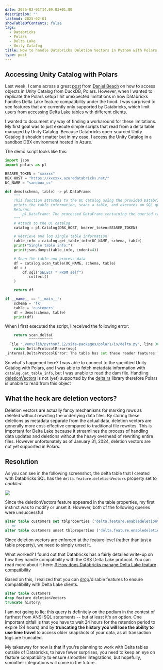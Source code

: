 ```yaml
---
date: 2025-02-01T14:09:03+01:00
description: ""
lastmod: 2025-02-01
showTableOfContents: false
tags:
  - Databricks
  - Polars
  - Delta Lake
  - Unity Catalog
title: How to handle Databricks Deletion Vectors in Python with Polars
type: post
---
```

## Accessing Unity Catalog with Polars

Last week, I came across a great [post](https://substack.com/@dataengineeringcentral/p-155796796) from [Daniel Beach](https://www.linkedin.com/in/daniel-beach-6ab8b4132/) on how to access objects in Unity Catalog from DuckDB, Polars. However, when I wanted to replicate the Polars setup I hit unexpected limitations in how Databricks handles Delta Lake feature compatibility under the hood.
I was surprised to see features that are currently only supported by Databricks, which limit users from accessing Delta Lake tables with different clients.

I wanted to document my way of finding a workaround for these limitations.
My first goal was to just execute simple scripts that read from a delta table managed by Unity Catalog. Because Databricks open-sourced Unity Catalog it shouldn't matter but in my case, I access the Unity Catalog in a sandbox DBX environment hosted In Azure. 

The demo script looks like this:

```python
import json
import polars as pl

BEARER_TOKEN = "xxxxxx"
DBX_HOST = "https://xxxxxx.azuredatabricks.net/"
UC_NAME = "sandbox_uc"

def demo(schema, table) -> pl.DataFrame:
    """
    This function attaches to the UC catalog using the provided Databricks host and token,
    prints the table information, scans a table, and executes an SQL query on it.
    Returns:
        pl.DataFrame: The processed DataFrame containing the queried table data.
    """
    # Attach to the UC catalog
    catalog = pl.Catalog(DBX_HOST, bearer_token=BEARER_TOKEN)

    # Retrieve and log single table information
    table_info = catalog.get_table_info(UC_NAME, schema, table)
    print("Single table info:")
    print(json.dumps(table_info, indent=4))

    # Scan the table and process data
    df = catalog.scan_table(UC_NAME, schema, table)
    df = (
        df.sql("SELECT * FROM self")
          .collect()
    )

    return df

if __name__ == "__main__":
    schema = 'fk'
    table = 'customers'
    df = demo(schema, table)
    print(df)
```

 When I first executed the script, I received the following error:

```python
    return scan_delta(
           ^^^^^^^^^^^
  File ".venv/lib/python3.12/site-packages/polars/io/delta.py", line 366, in scan_delta
    raise DeltaProtocolError(msg)
_internal.DeltaProtocolError: The table has set these reader features: {'deletionVectors'} but these are not yet supported by the polars delta scanner.
```
So what's happened here? 
I was able to connect to the specified Unity Catalog with Polars, and I was able to fetch metadata information with `catalog.get_table_info`, but I was unable to read the dam file. Handling [deletionVectors](https://docs.databricks.com/en/delta/deletion-vectors.html) is not (yet) supported by the [delta rs](https://github.com/delta-io/delta-rs) library therefore Polars is unable to read from this object

## What the heck are deletion vectors? 
Deletion vectors are actually fancy mechanisms for marking rows as deleted without rewriting the underlying data files.  By storing these deletions as metadata separate from the actual data, deletion vectors are generally more cost-effective compared to traditional file rewrites.
This is important for Delta Lake because it streamlines the process of handling data updates and deletions without the heavy overhead of rewriting entire files.  However unfortunately as of January 31, 2024, deletion vectors are not yet supported in Polars.
## Resolution

As you can see in the following screenshot, the delta table that I created with Databricks SQL has the `delta.feature.deletionVectors` property set to *enabled*. 

![](/images/dbx-deletionVectors.png)

Since the deletionVectors feature appeared in the table properties, my first instinct was to modify or unset it.
However, both of the following queries were unsuccessful

```sql
alter table customers set tblproperties ('delta.feature.enabledeletionvectors' = false);
-- or
alter table customers unset tblproperties ('delta.feature.enabledeletionvectors');
```
Since deletion vectors are enforced at the feature level (rather than just a table property), we need to simply unset it.

What worked?  I found out that Databricks has a fairly detailed write-up on how they handle compatibility with the OSS Delta Lake protocol. You can read more about it here: [# How does Databricks manage Delta Lake feature compatibility](https://docs.databricks.com/en/delta/feature-compatibility.html#how-does-databricks-manage-delta-lake-feature-compatibility)

Based on this, I realized that you can [drop](https://docs.databricks.com/en/delta/drop-feature.html )/disable features to ensure compatibility with Delta Lake clients.

```sql
alter table customers
drop feature deletionVectors
truncate history;
```

I am not going to lie; this query is definitely on the podium in the contest of furthest from ANSI SQL statements -- but at least it's an option. One important pitfall is that you have to wait 24 hours for the retention period to expire (24 hours) and by **truncating the history you will lose the ability to use time travel** to access older snapshots of your data, as all transaction logs are truncated.

My takeaway for now is that if you're planning to work with Delta tables outside of Databricks, to have fewer surprises, you need to keep an eye on feature compatibility to ensure smoother integrations, but hopefully, smoother integrations will come in the future.